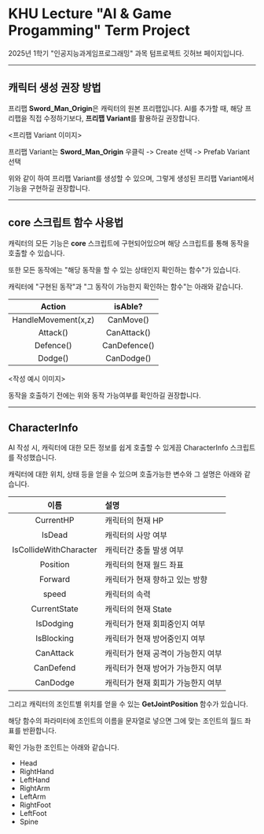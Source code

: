 # KHU Lecture "AI & Game Progamming" Term Project

2025년 1학기 "인공지능과게임프로그래밍" 과목 텀프로젝트 깃허브 페이지입니다.

---

## 캐릭터 생성 권장 방법

프리팹 **Sword_Man_Origin**은 캐릭터의 원본 프리팹입니다. AI를 추가할 때, 해당 프리팹을 직접 수정하기보다, **프리팹 Variant**를 활용하길 권장합니다.

<프리팹 Variant 이미지>

프리팹 Variant는 **Sword_Man_Origin** 우클릭 -> Create 선택 -> Prefab Variant 선택

위와 같이 하여 프리팹 Variant를 생성할 수 있으며, 그렇게 생성된 프리팹 Variant에서 기능을 구현하길 권장합니다.


---

## core 스크립트 함수 사용법

캐릭터의 모든 기능은 **core** 스크립트에 구현되어있으며 해당 스크립트를 통해 동작을 호출할 수 있습니다.

또한 모든 동작에는 "해당 동작을 할 수 있는 상태인지 확인하는 함수"가 있습니다.

캐릭터에 "구현된 동작"과 "그 동작이 가능한지 확인하는 함수"는 아래와 같습니다.

|Action|isAble?|
|:---:|:---:|
|HandleMovement(x,z)|CanMove()|
|Attack()|CanAttack()|
|Defence()|CanDefence()|
|Dodge()|CanDodge()|

<작성 예시 이미지>

동작을 호출하기 전에는 위와 동작 가능여부를 확인하길 권장합니다.


---

## CharacterInfo

AI 작성 시, 캐릭터에 대한 모든 정보를 쉽게 호출할 수 있게끔 CharacterInfo 스크립트를 작성했습니다.

캐릭터에 대한 위치, 상태 등을 얻을 수 있으며 호출가능한 변수와 그 설명은 아래와 같습니다.

|이름|설명|
|:---:|:---|
|CurrentHP|캐릭터의 현재 HP|
|IsDead|캐릭터의 사망 여부|
|IsCollideWithCharacter|캐릭터간 충돌 발생 여부|
|Position|캐릭터의 현재 월드 좌표|
|Forward|캐릭터가 현재 향하고 있는 방향|
|speed|캐릭터의 속력|
|CurrentState|캐릭터의 현재 State|
|IsDodging|캐릭터가 현재 회피중인지 여부|
|IsBlocking|캐릭터가 현재 방어중인지 여부|
|CanAttack|캐릭터가 현재 공격이 가능한지 여부|
|CanDefend|캐릭터가 현재 방어가 가능한지 여부|
|CanDodge|캐릭터가 현재 회피가 가능한지 여부|

그리고 캐릭터의 조인트별 위치를 얻을 수 있는 **GetJointPosition** 함수가 있습니다.

해당 함수의 파라미터에 조인트의 이름을 문자열로 넣으면 그에 맞는 조인트의 월드 좌표를 반환합니다.

확인 가능한 조인트는 아래와 같습니다.

  * Head
  * RightHand
  * LeftHand
  * RightArm
  * LeftArm
  * RightFoot
  * LeftFoot
  * Spine

